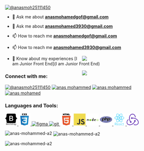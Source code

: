 
<p align="left"> <a href="https://twitter.com/@anasmoh25111450" target="blank"><img src="https://img.shields.io/twitter/follow/@anasmoh25111450?logo=twitter&style=for-the-badge" alt="@anasmoh25111450" /></a> </p>

- 💬 Ask me about **anasmohamedgof@gmail.com**
- 💬 Ask me about **anasmohamed3930@gmail.com**

- 📫 How to reach me **anasmohamedgof@gmail.com**
- 📫 How to reach me **anasmohamed3930@gmail.com**
<img align="right" src="https://user-images.githubusercontent.com/63050133/156676671-d5b2e362-97d4-4404-9447-dd71ddfea82f.gif" width = 250px/>

- 📄 Know about my experiences [I am Junior Front End](I am Junior Front End)
<img align="right" src="https://user-images.githubusercontent.com/63050133/156676671-d5b2e362-97d4-4404-9447-dd71ddfea82f.gif" width = 250px/>
<h3 align="left">Connect with me:</h3>
<p align="left">
<a href="https://twitter.com/@anasmoh25111450" target="blank"><img align="center" src="https://raw.githubusercontent.com/rahuldkjain/github-profile-readme-generator/master/src/images/icons/Social/twitter.svg" alt="@anasmoh25111450" height="30" width="40" /></a>
<a href="https://linkedin.com/in/anas mohammed" target="blank"><img align="center" src="https://raw.githubusercontent.com/rahuldkjain/github-profile-readme-generator/master/src/images/icons/Social/linked-in-alt.svg" alt="anas mohammed" height="30" width="40" /></a>
<a href="https://fb.com/anas mohammed" target="blank"><img align="center" src="https://raw.githubusercontent.com/rahuldkjain/github-profile-readme-generator/master/src/images/icons/Social/facebook.svg" alt="anas mohammed" height="30" width="40" /></a>
<a href="https://www.behance.net/anas mohamed" target="blank"><img align="center" src="https://raw.githubusercontent.com/rahuldkjain/github-profile-readme-generator/master/src/images/icons/Social/behance.svg" alt="anas mohamed" height="30" width="40" /></a>
</p>
<h3 align="left">Languages and Tools:</h3>
<p align="left"> <a href="https://getbootstrap.com" target="_blank" rel="noreferrer"> <img src="https://raw.githubusercontent.com/devicons/devicon/master/icons/bootstrap/bootstrap-plain-wordmark.svg" alt="bootstrap" width="40" height="40"/> </a> <a href="https://www.w3schools.com/css/" target="_blank" rel="noreferrer"> <img src="https://raw.githubusercontent.com/devicons/devicon/master/icons/css3/css3-original-wordmark.svg" alt="css3" width="40" height="40"/> </a> <a href="https://www.figma.com/" target="_blank" rel="noreferrer"> <img src="https://www.vectorlogo.zone/logos/figma/figma-icon.svg" alt="figma" width="40" height="40"/> </a> <a href="https://git-scm.com/" target="_blank" rel="noreferrer"> <img src="https://www.vectorlogo.zone/logos/git-scm/git-scm-icon.svg" alt="git" width="40" height="40"/> </a> <a href="https://www.w3.org/html/" target="_blank" rel="noreferrer"> <img src="https://raw.githubusercontent.com/devicons/devicon/master/icons/html5/html5-original-wordmark.svg" alt="html5" width="40" height="40"/> </a> <a href="https://developer.mozilla.org/en-US/docs/Web/JavaScript" target="_blank" rel="noreferrer"> <img src="https://raw.githubusercontent.com/devicons/devicon/master/icons/javascript/javascript-original.svg" alt="javascript" width="40" height="40"/> </a> <a href="https://nodejs.org" target="_blank" rel="noreferrer"> <img src="https://raw.githubusercontent.com/devicons/devicon/master/icons/nodejs/nodejs-original-wordmark.svg" alt="nodejs" width="40" height="40"/> </a> <a href="https://www.php.net" target="_blank" rel="noreferrer"> <img src="https://raw.githubusercontent.com/devicons/devicon/master/icons/php/php-original.svg" alt="php" width="40" height="40"/> </a> <a href="https://reactjs.org/" target="_blank" rel="noreferrer"> <img src="https://raw.githubusercontent.com/devicons/devicon/master/icons/react/react-original-wordmark.svg" alt="react" width="40" height="40"/> </a> <a href="https://redux.js.org" target="_blank" rel="noreferrer"> <img src="https://raw.githubusercontent.com/devicons/devicon/master/icons/redux/redux-original.svg" alt="redux" width="40" height="40"/> </a> </p>
<p><img align="left" src="https://github-readme-stats.vercel.app/api/top-langs?username=anas-mohammed-a2&show_icons=true&locale=en&layout=compact" alt="anas-mohammed-a2" /></p>
<p>&nbsp;<img align="center" src="https://github-readme-stats.vercel.app/api?username=anas-mohammed-a2&show_icons=true&locale=en" alt="anas-mohammed-a2" /></p>
<p><img align="center" src="https://github-readme-streak-stats.herokuapp.com/?user=anas-mohammed-a2&" alt="anas-mohammed-a2" /></p>
